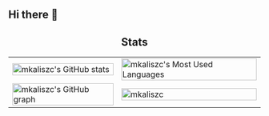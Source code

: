## Hi there 👋

<div align="center">
    <h2>Stats</h2>
    <table style="height: 100%; width: 100%;">
        <tr style="height: 50%;">
            <td style="vertical-align: stretch; height: 100%;">
                <img src="https://github-readme-stats.vercel.app/api?username=mkaliszc&hide_border=true&border_radius=15&show_icons=true&theme=tokyonight" alt="mkaliszc's GitHub stats" style="height: 100%; width: 100%; object-fit: cover;">
            </td>
            <td style="vertical-align: stretch; height: 100%;">
                <img width=100% height=195 src="https://github-readme-stats.vercel.app/api/top-langs/?username=mkaliszc&hide=html&hide_border=true&border_radius=8&layout=compact&langs_count=8&theme=tokyonight" alt="mkaliszc's Most Used Languages" style="height: 100%; width: 100%; object-fit: cover;">
            </td>
        </tr>
        <tr style="height: 50%;">
            <td style="vertical-align: stretch; height: 100%;">
                <img width=96% src="https://github-profile-summary-cards.vercel.app/api/cards/profile-details?username=mkaliszc&hide_border=true&border_radius=15&theme=tokyonight" alt="mkaliszc's GitHub graph" style="height: 100%; width: 100%; object-fit: cover;">
            </td>
            <td style="vertical-align: stretch; height: 100%;">
                <a href="https://profile.intra.42.fr/users/mkaliszc">
                    <img src="https://badge.mediaplus.ma/darkblue/mkaliszc?1337Badge=off&UM6P=off" alt="mkaliszc" style="height: 100%; width: 100%; object-fit: cover;">
                </a>
            </td>
        </tr>
    </table>
</div>


<div align="center">
    <h2>🛠 Technologies & Skills</h2>
    <div>
        <img src="https://cdn.jsdelivr.net/gh/devicons/devicon/icons/c/c-original.svg"
            alt="c" width="45" height="45" style="vertical-align:top; margin:4px; border:none;">
        <img src="https://cdn.jsdelivr.net/gh/devicons/devicon/icons/cplusplus/cplusplus-original.svg"
            alt="c++" width="45" height="45" style="vertical-align:top; margin:4px; border:none;">
        <img src="https://cdn.jsdelivr.net/gh/devicons/devicon/icons/mariadb/mariadb-original.svg"
            alt="mariadb" width="45" height="45" style="vertical-align:top; margin:4px; border:none;">
        <img src="https://cdn.jsdelivr.net/gh/devicons/devicon/icons/docker/docker-original.svg"
            alt="docker" width="45" height="45" style="vertical-align:top; margin:4px; border:none;">
        <img src="https://cdn.jsdelivr.net/gh/devicons/devicon/icons/typescript/typescript-original.svg"
            alt="typescript" width="45" height="45" style="vertical-align:top; margin:4px; border:none;">
        <img src="https://cdn.jsdelivr.net/gh/devicons/devicon/icons/nodejs/nodejs-original.svg"
            alt="nodejs" width="45" height="45" style="vertical-align:top; margin:4px; border:none;">
        <img src="https://cdn.jsdelivr.net/gh/devicons/devicon/icons/ubuntu/ubuntu-original.svg"
            alt="ubuntu" width="45" height="45" style="vertical-align:top; margin:4px; border:none;">
        <img src="https://cdn.jsdelivr.net/gh/devicons/devicon/icons/vscode/vscode-original.svg"
            alt="vscode" width="45" height="45" style="vertical-align:top; margin:4px; border:none;">
    </div>
</div>


<div align="center">
    <h2>Links</h2>
        <table style="height: 100%; width: 100%;">
            <a href="https://www.linkedin.com/in/milan-kaliszczak-972234302/" target="_blank"><img src="https://img.shields.io/static/v1?message=LinkedIn&logo=linkedin&label=&color=0077B5&logoColor=white&labelColor=&style=for-the-badge" height="35"    alt="linkedin logo" /></a>
        </table>
</div>
